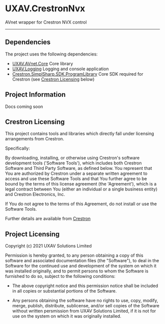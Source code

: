 # UXAV.CrestronNvx

AVnet wrapper for Crestron NVX control

---

## Dependencies

The project uses the following dependencies:

- [UXAV.AVnet.Core](https://www.nuget.org/packages/UXAV.AVnet.Core/)
  Core library
- [UXAV.Logging](https://github.com/uxav/UXAV.Logging)
  Logging and console application
- [Crestron.SimplSharp.SDK.ProgramLibrary](https://www.nuget.org/packages/Crestron.SimplSharp.SDK.ProgramLibrary/)
  Core SDK required for Crestron (see [Crestron Licensing](#crestron-licensing) below)

## Project Information

Docs coming soon

## Crestron Licensing

This project contains tools and libraries which directly fall under licensing arrangements from Crestron.

Specifically:

By downloading, installing, or otherwise using Crestron's software development tools ('Software Tools'),
which includes both Crestron Software and Third Party Software, as defined below.
You represent that You are authorized by Crestron under a separate written agreement to access and use
these Software Tools and that You further agree to be bound by the terms of this license agreement
(the 'Agreement'), which is a legal contract between You (either an individual or a single business entity)
and Crestron Electronics, Inc. 

If You do not agree to the terms of this Agreement, do not install or use the Software Tools.

Further details are available from [Crestron](https://www.crestron.com/contact/have-a-question)

## Project Licensing

Copyright (c) 2021 UXAV Solutions Limited

Permission is hereby granted, to any person obtaining a copy of this software and associated documentation
files (the "Software"), to deal in the Software for the continued use and development of the system on which it was installed
originally, and to permit persons to whom the Software is furnished to do so, subject to the following conditions:

- The above copyright notice and this permission notice shall be included in all copies or substantial portions of the Software.

- Any persons obtaining the software have no rights to use, copy, modify, merge, publish, distribute, sublicense, and/or sell
  copies of the Software without written persmission from UXAV Solutions Limited, if it is not for use on the system on which it
  was originally installed.
